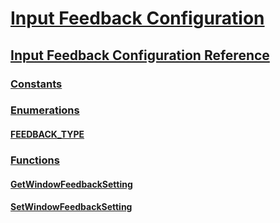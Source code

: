 # [Input Feedback Configuration](input-feedback-configuration-portal.md)
## [Input Feedback Configuration Reference](input-feedback-configuration-reference.md)
### [Constants](constants.md)
### [Enumerations](enumerations.md)
#### [FEEDBACK_TYPE](feedback-type.md)
### [Functions](functions.md)
#### [GetWindowFeedbackSetting](getwindowfeedbacksetting.md)
#### [SetWindowFeedbackSetting](setwindowfeedbacksetting.md)

